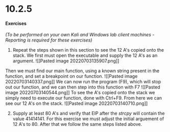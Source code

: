 # 10.2.5
#### Exercises

_(To be performed on your own Kali and Windows lab client machines - Reporting is required for these exercises)_

1.  Repeat the steps shown in this section to see the 12 A's copied onto the stack.
We first must open the executable and supply the 12 A's as an argument.
![[Pasted image 20220703135907.png]]

Then we must find our main function, using a known string present in the function, and set a breakpoint on our function.
![[Pasted image 20220703140337.png]]
We can now run the program (F9), which will stop out our function, and we can then step into this function with F7
![[Pasted image 20220703140544.png]]
To see the A's copied onto the stack we simply need to execute our function, done with Ctrl+F9. From here we can see our 12 A's on the stack.
![[Pasted image 20220703140710.png]]


2.  Supply at least 80 A's and verify that EIP after the _strcpy_ will contain the value 41414141.
For this exercise we must adjust the initial arguement of 12 A's to 80. After that we follow the same steps listed above.
